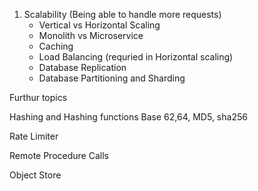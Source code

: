 1. Scalability (Being able to handle more requests)
    - Vertical vs Horizontal Scaling 
    - Monolith vs Microservice
    - Caching 
    - Load Balancing (requried in Horizontal scaling)
    - Database Replication 
    - Database Partitioning and Sharding


Furthur topics 


Hashing and Hashing functions Base 62,64, MD5, sha256 

Rate Limiter 

Remote Procedure Calls 

Object Store 

